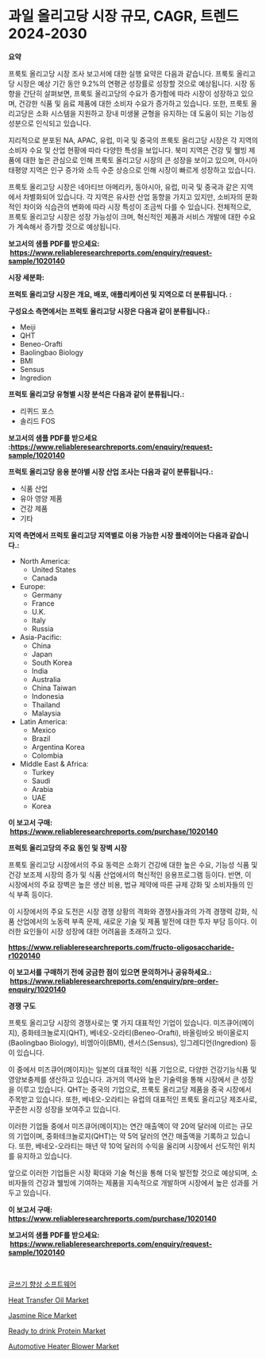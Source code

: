 <p><h1>과일 올리고당 시장 규모, CAGR, 트렌드 2024-2030</h1></p><p><strong>요약</strong></p>
<p><p>프룩토 올리고당 시장 조사 보고서에 대한 실행 요약은 다음과 같습니다. 프룩토 올리고당 시장은 예상 기간 동안 9.2%의 연평균 성장률로 성장할 것으로 예상됩니다. 시장 동향을 간단히 살펴보면, 프룩토 올리고당의 수요가 증가함에 따라 시장이 성장하고 있으며, 건강한 식품 및 음료 제품에 대한 소비자 수요가 증가하고 있습니다. 또한, 프룩토 올리고당은 소화 시스템을 지원하고 장내 미생물 균형을 유지하는 데 도움이 되는 기능성 성분으로 인식되고 있습니다.</p><p>지리적으로 분포된 NA, APAC, 유럽, 미국 및 중국의 프룩토 올리고당 시장은 각 지역의 소비자 수요 및 산업 현황에 따라 다양한 특성을 보입니다. 북미 지역은 건강 및 웰빙 제품에 대한 높은 관심으로 인해 프룩토 올리고당 시장의 큰 성장을 보이고 있으며, 아시아 태평양 지역은 인구 증가와 소득 수준 상승으로 인해 시장이 빠르게 성장하고 있습니다.</p><p>프룩토 올리고당 시장은 네아티브 아메리카, 동아시아, 유럽, 미국 및 중국과 같은 지역에서 차별화되어 있습니다. 각 지역은 유사한 산업 동향을 가지고 있지만, 소비자의 문화적인 차이와 식습관의 변화에 따라 시장 특성이 조금씩 다를 수 있습니다. 전체적으로, 프룩토 올리고당 시장은 성장 가능성이 크며, 혁신적인 제품과 서비스 개발에 대한 수요가 계속해서 증가할 것으로 예상됩니다.</p></p>
<p><strong>보고서의 샘플 PDF를 받으세요: &nbsp;<a href="https://www.reliableresearchreports.com/enquiry/request-sample/1020140">https://www.reliableresearchreports.com/enquiry/request-sample/1020140</a></strong></p>
<p><strong>시장 세분화:</strong></p>
<p><strong> 프럭토 올리고당 시장은 개요, 배포, 애플리케이션 및 지역으로 더 분류됩니다. :</strong></p>
<p><strong>구성요소 측면에서는 프럭토 올리고당 시장은 다음과 같이 분류됩니다.:</strong></p>
<p><ul><li>Meiji</li><li>QHT</li><li>Beneo-Orafti</li><li>Baolingbao Biology</li><li>BMI</li><li>Sensus</li><li>Ingredion</li></ul></p>
<p><strong> 프럭토 올리고당 유형별 시장 분석은 다음과 같이 분류됩니다.:</strong></p>
<p><ul><li>리퀴드 포스</li><li>솔리드 FOS</li></ul></p>
<p><strong>보고서의 샘플 PDF를 받으세요 :<a href="https://www.reliableresearchreports.com/enquiry/request-sample/1020140">https://www.reliableresearchreports.com/enquiry/request-sample/1020140</a></strong></p>
<p><strong> 프럭토 올리고당 응용 분야별 시장 산업 조사는 다음과 같이 분류됩니다.:</strong></p>
<p><ul><li>식품 산업</li><li>유아 영양 제품</li><li>건강 제품</li><li>기타</li></ul></p>
<p><strong>지역 측면에서 프럭토 올리고당 지역별로 이용 가능한 시장 플레이어는 다음과 같습니다.:</strong></p>
<p><ul>
    <li>
        North America:
        <ul>
            <li>United States</li>
            <li>Canada</li>
        </ul>
    </li>
    <li>
        Europe:
        <ul>
            <li>Germany</li>
            <li>France</li>
            <li>U.K.</li>
            <li>Italy</li>
            <li>Russia</li>
        </ul>
    </li>
    <li>
        Asia-Pacific:
        <ul>
            <li>China</li>
            <li>Japan</li>
            <li>South Korea</li>
            <li>India</li>
            <li>Australia</li>
            <li>China Taiwan</li>
            <li>Indonesia</li>
            <li>Thailand</li>
            <li>Malaysia</li>
        </ul>
    </li>
    <li>
        Latin America:
        <ul>
            <li>Mexico</li>
            <li>Brazil</li>
            <li>Argentina Korea</li>
            <li>Colombia</li>
        </ul>
    </li>
    <li>
        Middle East & Africa:
        <ul>
            <li>Turkey</li>
            <li>Saudi</li>
            <li>Arabia</li>
            <li>UAE</li>
            <li>Korea</li>
        </ul>
    </li>
    </ul></p>
<p><strong>이 보고서 구매: &nbsp;<a href="https://www.reliableresearchreports.com/purchase/1020140">https://www.reliableresearchreports.com/purchase/1020140</a></strong></p>
<p><strong>프럭토 올리고당의 주요 동인 및 장벽 시장</strong></p>
<p><p>프룩토 올리고당 시장에서의 주요 동력은 소화기 건강에 대한 높은 수요, 기능성 식품 및 건강 보조제 시장의 증가 및 식품 산업에서의 혁신적인 응용프로그램 등이다. 반면, 이 시장에서의 주요 장벽은 높은 생산 비용, 법규 제약에 따른 규제 강화 및 소비자들의 인식 부족 등이다.</p><p>이 시장에서의 주요 도전은 시장 경쟁 상황의 격화와 경쟁사들과의 가격 경쟁력 강화, 식품 산업에서의 노동력 부족 문제, 새로운 기술 및 제품 발전에 대한 투자 부담 등이다. 이러한 요인들이 시장 성장에 대한 어려움을 초래하고 있다.</p></p>
<p><strong><a href="https://www.reliableresearchreports.com/fructo-oligosaccharide-r1020140">https://www.reliableresearchreports.com/fructo-oligosaccharide-r1020140</a></strong></p>
<p><strong>이 보고서를 구매하기 전에 궁금한 점이 있으면 문의하거나 공유하세요.: &nbsp;<a href="https://www.reliableresearchreports.com/enquiry/pre-order-enquiry/1020140">https://www.reliableresearchreports.com/enquiry/pre-order-enquiry/1020140</a></strong></p>
<p><strong>경쟁 구도</strong></p>
<p><p>프룩토 올리고당 시장의 경쟁사로는 몇 가지 대표적인 기업이 있습니다. 미즈큐어(메이지), 중화테크놀로지(QHT), 베네오-오라티(Beneo-Orafti), 바올링바오 바이올로지(Baolingbao Biology), 비엠아이(BMI), 센서스(Sensus), 잉그레디언(Ingredion) 등이 있습니다. </p><p>이 중에서 미즈큐어(메이지)는 일본의 대표적인 식품 기업으로, 다양한 건강기능식품 및 영양보충제를 생산하고 있습니다. 과거의 역사와 높은 기술력을 통해 시장에서 큰 성장을 이루고 있습니다. QHT는 중국의 기업으로, 프룩토 올리고당 제품을 중국 시장에서 주목받고 있습니다. 또한, 베네오-오라티는 유럽의 대표적인 프룩토 올리고당 제조사로, 꾸준한 시장 성장을 보여주고 있습니다.</p><p>이러한 기업들 중에서 미즈큐어(메이지)는 연간 매출액이 약 20억 달러에 이르는 규모의 기업이며, 중화테크놀로지(QHT)는 약 5억 달러의 연간 매출액을 기록하고 있습니다. 또한, 베네오-오라티는 매년 약 10억 달러의 수익을 올리며 시장에서 선도적인 위치를 유지하고 있습니다.</p><p>앞으로 이러한 기업들은 시장 확대와 기술 혁신을 통해 더욱 발전할 것으로 예상되며, 소비자들의 건강과 웰빙에 기여하는 제품을 지속적으로 개발하며 시장에서 높은 성과를 거두고 있습니다.</p></p>
<p><strong>이 보고서 구매: &nbsp; <a href="https://www.reliableresearchreports.com/purchase/1020140">https://www.reliableresearchreports.com/purchase/1020140</a></strong></p>
<p><strong>보고서의 샘플 PDF를 받으세요: &nbsp;<a href="https://www.reliableresearchreports.com/enquiry/request-sample/1020140">https://www.reliableresearchreports.com/enquiry/request-sample/1020140</a></strong><strong></strong></p>
<p>&nbsp;</p>
<p><p><a href="https://github.com/CorEmtymerich56566/Market-Research-Report-List-1/blob/main/178390417434.md">글쓰기 향상 소프트웨어</a></p><p><a href="https://www.linkedin.com/pulse/heat-transfer-oil-market-comprehensive-report-its-share-amp-growth-e3oif?trackingId=wn8Ic%2FBYaraINiTMQtoOZQ%3D%3D">Heat Transfer Oil Market</a></p><p><a href="https://github.com/Glendatilghmankmgz0rbhwpy/Market-Research-Report-List-1/blob/main/jasmine-rice-market.md">Jasmine Rice Market</a></p><p><a href="https://github.com/dx0328/Market-Research-Report-List-2/blob/main/ready-to-drink-protein-market.md">Ready to drink Protein Market</a></p><p><a href="https://www.linkedin.com/pulse/automotive-heater-blower-market-research-report-reveals-latest-sscrf?trackingId=oFFXJ4EGzC6S5sK9r1aOvA%3D%3D">Automotive Heater Blower Market</a></p></p>